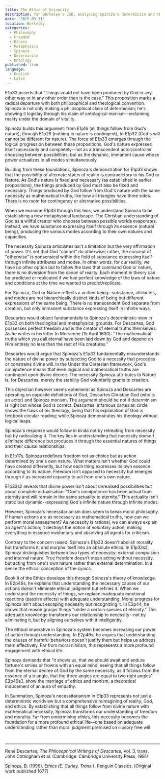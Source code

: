 ```yaml
---
title: The Ethic of Univocity
description: For Berkeley's 25B, analysing Spinoza's determinism and the aura of ethics under monism.
date: "2025-03-31"
location: Berkeley
categories:
  - Philosophy
  - Freedom
  - Ethics
  - Metaphysics
  - Spinoza
  - Determinism
  - Ontology
published: true
language:
  - English
  - Latin
---
```


E1p33 asserts that "Things could not have been produced by God in any other way or in any other order than is the case." This proposition marks a radical departure with both philosophical and theological convention. Spinoza is not only making a philosophical claim of determinism; he's showing it logiclay through his claim of ontological monism--reclaiming reality under the domain of vitality.

Spinoza builds this argument: from E1p16 (all things follow from God's nature), through E1p29 (nothing in nature is contingent), to E1p32 (God's will cannot be different for nature). The force of E1p33 emerges through the logical progression between these propositions. God's nature expresses itself necessarily and completely--not as a transcendent actor/controller choosing between possibilities, but as the dynamic, immanent cause whose power actualizes in all modes simultaneously.

Building from these foundations, Spinoza's demonstration for E1p33 shows that the possibility of alternate states of reality is contradictory to his God or Nature. As God's nature is fixed and necessary (as established in earlier propositions), the things produced by God must also be fixed and necessary. Things produced by God follow from God's nature with the same necessity as mathematical truths, like how all triangles have three sides. There is no room for contingency or alternative possibilities.

When we examine E1p33 through this lens, we understand Spinoza to be establishing a new metaphysical landscape. The Christian understanding of God as a willful creator who chooses between possible worlds evaporates. Instead, we have substance expressing itself through its essence (natural being), producing the various modes according to their own natures and capacities.

The necessity Spinoza articulates isn't a limitation but the very affirmation of power. It's not that God "cannot" do otherwise; rather, the concept of "otherwise" is nonsensical within the field of substance expressing itself through infinite attributes and modes. In other words, for our reality, we have no other option but to follow the laws that command God or nature, there is no diversion from the canon of reality. Each moment in theory can be predicted or replicated if we had perfect knowledge of the laws of nature and conditions at the time we wanted to predict/replicate.

For Spinoza, God or Nature reflects a unified being--substance, attributes, and modes are not hierarchically distinct kinds of being but different expressions of the same being. There is no transcendent God separate from creation, but only immanent substance expressing itself in infinite ways.

Descartes would object fundamentally to Spinoza's deterministic view in E1p33 on both theological and metaphysical grounds. For Descartes, God possesses perfect freedom and is the creator of eternal truths themselves. As he writes in his letter to Mersenne (15 April 1630): "The mathematical truths which you call eternal have been laid down by God and depend on Him entirely no less than the rest of His creatures."

Descartes would argue that Spinoza's E1p33 fundamentally misunderstands the nature of divine power by subjecting God to a necessity that precedes or constrains divine will. In the Under the Cartesian framework, God's omnipotence means that even logical and mathematical truths are contingent upon divine decree. The necessity Spinoza attributes to Nature is, for Descartes, merely the stability God voluntarily grants to creation.

This objection however seems ephemeral as Spinoza and Descartes are operating on opposite definitions of God, Descartes Christian God (who is an actor) and Spinoza monism. The argument should be not if determinism is right but whose God is correct. Descartes' infamous cartesian circle shows the flaws of his theology, being that his explanation of God is textbook circular reading; while Spinoza demonstrates his theology without logical leaps.

Spinoza's response would follow in kinda not by retreating from necessity but by radicalizing it. The key lies in understanding that necessity doesn't eliminate difference but produces it through the essential natures of things and their causal relationships.

In E1p17s, Spinoza redefines freedom not as choice but as action determined by one's own nature. What matters isn't whether God could have created differently, but how each thing expresses its own essence according to its nature. Freedom isn't opposed to necessity but emerges through it as increased capacity to act from one's own nature.

E1p33s2 reveals that divine power isn't about unrealised possibilities but about complete actualisation. "God's omnipotence has been actual from eternity and will remain in the same actuality to eternity." This actuality isn't static but dynamic--expressing God's infinite nature through infinite modes.

However, Spinoza's necessitarianism does seem to break moral philosophy. If human actions are as necessary as mathematical truths, how can we perform moral assessment? As necessity is rational, we can always explain an agent's action; it destroys the notion of voluntary action, making everything in essence involuntary and absolving all agents for criticism.

Contrary to the concern raised, Spinoza's E1p33 doesn't abolish morality but transforms it, and morphs itself into an absolute ethics. In E1p33s2, Spinoza distinguishes between two types of necessity: external compulsion and internal nature. True freedom doesn't mean acting without necessity, but acting from one's own nature rather than external determination. In a sense the ethical conception of the cynics.

Book II of the Ethics develops this through Spinoza's theory of knowledge. In E2p49s, he explains that understanding the necessary causes of our actions doesn't eliminate ethical judgment but refines it. When we understand the necessity of things, we replace inadequate emotional reactions (passive effects) with adequate understanding. Moral progress for Spinoza isn't about escaping necessity but recognizing it. In E2p44, he shows that reason grasps things "under a certain species of eternity." This adequate knowledge transforms our relationship to necessity--not by eliminating it, but by aligning ourselves with it intelligently.

The ethical imperative in Spinoza's system becomes increasing our power of action through understanding. In E2p49s, he argues that understanding the causes of harmful behaviors doesn't justify them but helps us address them effectively. Far from moral nihilism, this represents a more profound engagement with ethical life.

Spinoza demands that "it shows us, that we should await and endure fortune's smiles or frowns with an equal mind, seeing that all things follow from the eternal decree of God by the same necessity, as it follows from the essence of a triangle, that the three angles are equal to two right angles" E2p49s3, show the marriage of ethics and monism, a theoretical inducement of an aura of empathy.

In Summation, Spinoza's necessitarianism in E1p33 represents not just a deterministic worldview but a comprehensive reimagining of reality, God, and ethics. By establishing that all things follow from divine nature with mathematical necessity, Spinoza transforms our understanding of freedom and morality. Far from undermining ethics, this necessity becomes the foundation for a more profound ethical life—one based on adequate understanding rather than moral judgment premised on illusory free will.

<br>
<hr>

René Descartes, _The Philosophical Writings of Descartes_, Vol. 3, trans. John Cottingham et al. (Cambridge: Cambridge University Press, 1991)

Spinoza, B. (1996). _Ethics (E. Curley, Trans.)_. Penguin Classics. (Original work published 1677)
